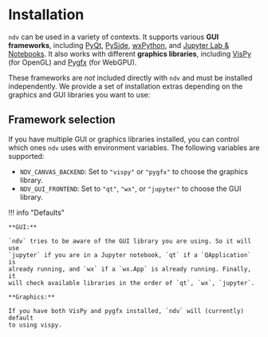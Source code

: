 # Installation

`ndv` can be used in a variety of contexts. It supports various **GUI
 frameworks**, including [PyQt](https://riverbankcomputing.com/software/pyqt),
 [PySide](https://wiki.qt.io/Qt_for_Python), [wxPython](https://wxpython.org),
 and [Jupyter Lab & Notebooks](https://jupyter.org).  It also works with
 different **graphics libraries**, including [VisPy](https://vispy.org) (for
 OpenGL) and [Pygfx](https://github.com/pygfx/pygfx) (for WebGPU).

These frameworks are *not* included directly with `ndv` and must be installed
independently. We provide a set of installation extras depending on the graphics
and GUI libraries you want to use:

<!-- logic for this table in install-table.js -->
<div id="install-table"></div>

## Framework selection

If you have multiple GUI or graphics libraries installed, you can control which
ones `ndv` uses with environment variables. The following variables are
supported:

- `NDV_CANVAS_BACKEND`: Set to `"vispy"` or `"pygfx"` to choose the graphics library.
- `NDV_GUI_FRONTEND`: Set to `"qt"`, `"wx"`, or `"jupyter"` to choose the GUI library.

!!! info "Defaults"

    **GUI:**

    `ndv` tries to be aware of the GUI library you are using. So it will use
    `jupyter` if you are in a Jupyter notebook, `qt` if a `QApplication` is
    already running, and `wx` if a `wx.App` is already running. Finally, it
    will check available libraries in the order of `qt`, `wx`, `jupyter`.

    **Graphics:**

    If you have both VisPy and pygfx installed, `ndv` will (currently) default
    to using vispy.
